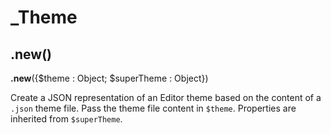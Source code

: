 # _Theme

## .new()

**.new**({$theme : Object; $superTheme : Object})

Create a JSON representation of an Editor theme based on the content of a `.json` theme file. Pass the theme file content in `$theme`. Properties are inherited from `$superTheme`.
